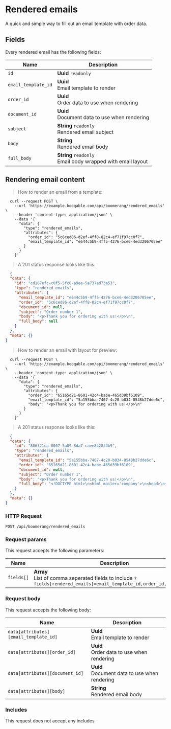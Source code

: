 # Rendered emails

A quick and simple way to fill out an email template with order data.

## Fields
Every rendered email has the following fields:

Name | Description
-- | --
`id` | **Uuid** `readonly`<br>
`email_template_id` | **Uuid** <br>Email template to render
`order_id` | **Uuid** <br>Order data to use when rendering
`document_id` | **Uuid** <br>Document data to use when rendering
`subject` | **String** `readonly`<br>Rendered email subject
`body` | **String** <br>Rendered email body
`full_body` | **String** `readonly`<br>Email body wrapped with email layout


## Rendering email content



> How to render an email from a template:

```shell
  curl --request POST \
    --url 'https://example.booqable.com/api/boomerang/rendered_emails' \
    --header 'content-type: application/json' \
    --data '{
      "data": {
        "type": "rendered_emails",
        "attributes": {
          "order_id": "5c6ced86-d2ef-4ff8-82c4-ef71f97cc0f7",
          "email_template_id": "e644c5b9-4ff5-4276-bce6-4ed3206705ee"
        }
      }
    }'
```

> A 201 status response looks like this:

```json
  {
  "data": {
    "id": "cd187efc-c0f5-5fc0-a9ee-5a737ad73a53",
    "type": "rendered_emails",
    "attributes": {
      "email_template_id": "e644c5b9-4ff5-4276-bce6-4ed3206705ee",
      "order_id": "5c6ced86-d2ef-4ff8-82c4-ef71f97cc0f7",
      "document_id": null,
      "subject": "Order number 1",
      "body": "<p>Thank you for ordering with us!</p>\n",
      "full_body": null
    }
  },
  "meta": {}
}
```


> How to render an email with layout for preview:

```shell
  curl --request POST \
    --url 'https://example.booqable.com/api/boomerang/rendered_emails' \
    --header 'content-type: application/json' \
    --data '{
      "data": {
        "type": "rendered_emails",
        "attributes": {
          "order_id": "65165d21-8601-42c4-babe-465d39bf6109",
          "email_template_id": "5a155bba-7407-4c20-b034-8548b27dde6c",
          "body": "<p>Thank you for ordering with us!</p>\n"
        }
      }
    }'
```

> A 201 status response looks like this:

```json
  {
  "data": {
    "id": "806321ca-0007-5a09-8da7-caee8428f4b9",
    "type": "rendered_emails",
    "attributes": {
      "email_template_id": "5a155bba-7407-4c20-b034-8548b27dde6c",
      "order_id": "65165d21-8601-42c4-babe-465d39bf6109",
      "document_id": null,
      "subject": "Order number 1",
      "body": "<p>Thank you for ordering with us!</p>\n",
      "full_body": "<!DOCTYPE html>\n<html mailer='company'>\n<head>\n<meta content='width=device-width, initial-scale=1, maximum-scale=1, user-scalable=no' name='viewport'>\n</head>\n<body class='wrapper'>\n<table align='center' border='0' cellpadding='0' cellspacing='0' class='content' role='presentation' width='100%'>\n<tr>\n<td>\n<h1>Company name 300</h1>\n</td>\n</tr>\n</table>\n<table align='center' border='0' cellpadding='0' cellspacing='0' class='content body' role='presentation' width='100%'>\n<tr>\n<td>\n<p>Thank you for ordering with us!</p>\n\n</td>\n</tr>\n</table>\n<table align='center' border='0' cellpadding='0' cellspacing='0' class='content footer' role='presentation' width='100%'>\n<tr>\n<td>\n<h3>Company name 300</h3>\n</td>\n</tr>\n<tr>\n<td>\n<a href='mailto:mail303@company.com'>mail303@company.com</a>\n</td>\n</tr>\n<tr>\n<td>\n<a href='tel:0581234567'>0581234567</a>\n</td>\n</tr>\n<tr>\n<td>\n<a href='www.booqable.com'>www.booqable.com</a>\n</td>\n</tr>\n<tr>\n<td>\nBlokhuispoort\n</td>\n</tr>\n<tr>\n<td>\nLeeuwarden\n</td>\n</tr>\n<tr>\n<td>\nBlokhuispoort\n</td>\n</tr>\n<tr>\n<td>\nLeeuwarden\n</td>\n</tr>\n<tr>\n<td>\n8900AB Leeuwarden\n</td>\n</tr>\n<tr>\n<td>\nthe Netherlands\n</td>\n</tr>\n</table>\n</body>\n</html>\n"
    }
  },
  "meta": {}
}
```

### HTTP Request

`POST /api/boomerang/rendered_emails`

### Request params

This request accepts the following parameters:

Name | Description
-- | --
`fields[]` | **Array** <br>List of comma seperated fields to include `?fields[rendered_emails]=email_template_id,order_id,document_id`


### Request body

This request accepts the following body:

Name | Description
-- | --
`data[attributes][email_template_id]` | **Uuid** <br>Email template to render
`data[attributes][order_id]` | **Uuid** <br>Order data to use when rendering
`data[attributes][document_id]` | **Uuid** <br>Document data to use when rendering
`data[attributes][body]` | **String** <br>Rendered email body


### Includes

This request does not accept any includes